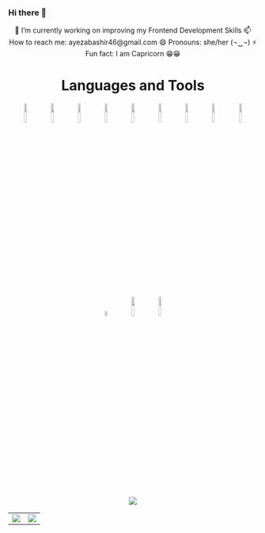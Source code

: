 ### Hi there 👋

<!--
**ayezabashir/ayezabashir** is a ✨ _special_ ✨ repository because its `README.md` (this file) appears on your GitHub profile.

Here are some ideas to get you started:

-->

<p align="center">
🔭 I’m currently working on improving my Frontend Development Skills 
📫 How to reach me: ayezabashir46@gmail.com
😄 Pronouns: she/her (¬‿¬)
⚡ Fun fact: I am Capricorn 😁😁

<h1 align="center">Languages and Tools</h1>
<p align="center">
<code><img width="10%" src="https://www.vectorlogo.zone/logos/w3_html5/w3_html5-ar21.svg"></code>
<code><img width="10%" src="https://www.vectorlogo.zone/logos/w3_css/w3_css-ar21.svg"></code>
<code><img width="10%" src="https://www.vectorlogo.zone/logos/javascript/javascript-ar21.svg"></code>
<code><img width="10%" src="https://www.vectorlogo.zone/logos/jquery/jquery-ar21.svg"></code>
 <code><img width="10%" src="https://www.vectorlogo.zone/logos/tailwindcss/tailwindcss-ar21.svg"></code>
<code><img width="10%" src="https://www.vectorlogo.zone/logos/reactjs/reactjs-ar21.svg"></code>
<code><img width="10%" src="https://www.vectorlogo.zone/logos/git-scm/git-scm-ar21.svg"></code>
 <code><img width="10%" src="https://www.vectorlogo.zone/logos/getbootstrap/getbootstrap-ar21.svg"></code>
<code><img width="10%" src="https://www.vectorlogo.zone/logos/github/github-ar21.svg"></code>
<code><img width="10%" height="5%" src="https://www.vectorlogo.zone/logos/visualstudio_code/visualstudio_code-icon.svg"></code>
<code><img width="10%" src="https://www.vectorlogo.zone/logos/canva/canva-ar21.svg"></code>
<code><img width="10%" src="https://www.vectorlogo.zone/logos/adobe_illustrator/adobe_illustrator-ar21.svg"></code>
</p>
<p align="center">
<img  src="https://github-readme-stats.vercel.app/api?username=ayezabashir&show_icons=true&theme=tokyonight"/>
 </p>
<table>
 <tbody>
  <tr>
<td><img src="https://github-readme-streak-stats.herokuapp.com/?user=ayezabashir&show_icons=true&theme=tokyonight"/></td>
<td><img src="https://github-readme-stats.vercel.app/api/top-langs?username=ayezabashir&layout=compact&theme=tokyonight"/></td>
  </tr>
  <tbody>
</table>
</p>
